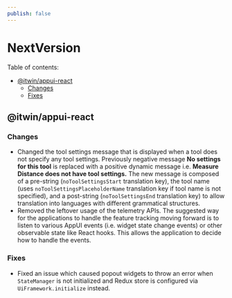 ```yaml
---
publish: false
---
```


# NextVersion <!-- omit from toc -->

Table of contents:

- [@itwin/appui-react](#itwinappui-react)
  - [Changes](#changes)
  - [Fixes](#fixes)

## @itwin/appui-react

### Changes

- Changed the tool settings message that is displayed when a tool does not specify any tool settings. Previously negative message **No settings for this tool** is replaced with a positive dynamic message i.e. **Measure Distance does not have tool settings.** The new message is composed of a pre-string (`noToolSettingsStart` translation key), the tool name (uses `noToolSettingsPlaceholderName` translation key if tool name is not specified), and a post-string (`noToolSettingsEnd` translation key) to allow translation into languages with different grammatical structures.
- Removed the leftover usage of the telemetry APIs. The suggested way for the applications to handle the feature tracking moving forward is to listen to various AppUI events (i.e. widget state change events) or other observable state like React hooks. This allows the application to decide how to handle the events.

### Fixes

- Fixed an issue which caused popout widgets to throw an error when `StateManager` is not initialized and Redux store is configured via `UiFramework.initialize` instead.
